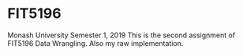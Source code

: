 # FIT5196
Monash University Semester 1, 2019
This is the second assignment of FIT5196 Data Wrangling.
Also my raw implementation.
